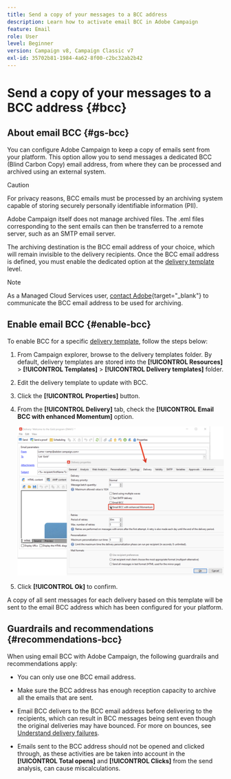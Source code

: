 ```yaml
---
title: Send a copy of your messages to a BCC address
description: Learn how to activate email BCC in Adobe Campaign
feature: Email
role: User
level: Beginner
version: Campaign v8, Campaign Classic v7
exl-id: 35702b81-1984-4a62-8f00-c2bc32ab2b42
---
```

# Send a copy of your messages to a BCC address {#bcc}

<!--
>[!NOTE]
>
>This capability is available starting Campaign v8.3. To check your version, refer to [this section](../start/compatibility-matrix.md#how-to-check-your-campaign-version-and-buildversion)-->

## About email BCC {#gs-bcc}

You can configure Adobe Campaign to keep a copy of emails sent from your platform. This option allow you to send messages a dedicated BCC (Blind Carbon Copy) email address, from where they can be processed and archived using an external system.

>[!CAUTION]
>
>For privacy reasons, BCC emails must be processed by an archiving system capable of storing securely personally identifiable information (PII).

Adobe Campaign itself does not manage archived files. The .eml files corresponding to the sent emails can then be transferred to a remote server, such as an SMTP email server.

The archiving destination is the BCC email address of your choice, which will remain invisible to the delivery recipients. Once the BCC email address is defined, you must enable the dedicated option at the [delivery template](create-templates.md) level. 

>[!NOTE]
>
>As a Managed Cloud Services user, [contact Adobe](../start/campaign-faq.md#support){target="_blank"} to communicate the BCC email address to be used for archiving.

## Enable email BCC {#enable-bcc}

To enable BCC for a specific [delivery template](create-templates.md), follow the steps below:

1. From Campaign explorer, browse to the delivery templates folder. By default, delivery templates are stored into the **[!UICONTROL Resources]** > **[!UICONTROL Templates]** > **[!UICONTROL Delivery templates]** folder. 
1. Edit the delivery template to update with BCC.
1. Click the **[!UICONTROL Properties]** button.
1. From the **[!UICONTROL Delivery]** tab, check the **[!UICONTROL Email BCC with enhanced Momentum]** option.

    ![](assets/email-bcc.png)

1. Click **[!UICONTROL Ok]** to confirm.

A copy of all sent messages for each delivery based on this template will be sent to the email BCC address which has been configured for your platform.

## Guardrails and recommendations {#recommendations-bcc}

When using email BCC with Adobe Campaign, the following guardrails and recommendations apply:

* You can only use one BCC email address.

* Make sure the BCC address has enough reception capacity to archive all the emails that are sent.

* Email BCC <!--with Enhanced MTA--> delivers to the BCC email address before delivering to the recipients, which can result in BCC messages being sent even though the original deliveries may have bounced. For more on bounces, see [Understand delivery failures](delivery-failures.md).

* Emails sent to the BCC address should not be opened and clicked through, as these activities are be taken into account in the **[!UICONTROL Total opens]** and **[!UICONTROL Clicks]** from the send analysis, can cause miscalculations.

<!--Only successfully sent emails are taken in account, bounces are not.-->
